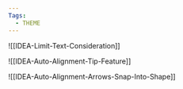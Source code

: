 ```yaml
---
Tags:
  - THEME
---
```


![[IDEA-Limit-Text-Consideration]]

![[IDEA-Auto-Alignment-Tip-Feature]]

![[IDEA-Auto-Alignment-Arrows-Snap-Into-Shape]]

